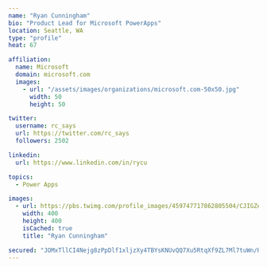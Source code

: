 ```yaml
---
name: "Ryan Cunningham"
bio: "Product Lead for Microsoft PowerApps"
location: Seattle, WA
type: "profile"
heat: 67

affiliation:
  name: Microsoft
  domain: microsoft.com
  images:
    - url: "/assets/images/organizations/microsoft.com-50x50.jpg"
      width: 50
      height: 50

twitter:
  username: rc_says
  url: https://twitter.com/rc_says
  followers: 2502

linkedin:
  url: https://www.linkedin.com/in/rycu

topics:
  - Power Apps

images:
  - url: https://pbs.twimg.com/profile_images/459747717862805504/CJIGZejd_400x400.png
    width: 400
    height: 400
    isCached: true
    title: "Ryan Cunningham"

secured: "JOMxTllCI4Nejg8zPpDlf1xljzXy4TBYsKNUvQQ7Xu5RtqXf9ZL7Ml7tuWn/Hw2Ngt1eQS3r9px3wbLd6IAaj8Eodj1MpRdVjtgs9luatlYOc4KDEh3IouN00W8blu/ouVhR3fdw8edM6gIyZ4oo231cElOfRl6S+sE0CDe6BTJtGHDijKIe+k8rlFpAcTVo7+7i3w0i6lR3ybgcJKosbVj7T5zzhgYrjdUDudOHkiV7r63+lzfsGhGxc+/LD/6HBTpWToGpYJfTS99a+OTvT7r3G04HvfbfTj66A0MpyexcLC/0HMoABqWrLXFc/RAM0Z1/iEtXVV4V0jbORCVkcD3i/DJqdLMFtNFhnMFEAejxXBYrdXRommh3EU2eg709G3apT5dDfEvK2H82SenNdSujKTke2uAEAOugkOC/3UU=;JpF77OFz4CMhdAb3amDweQ=="
---
```


